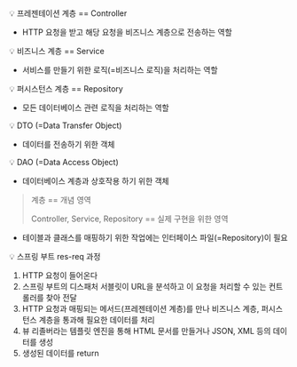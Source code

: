 <aside>
💡 프레젠테이션 계층 == Controller

</aside>

- HTTP 요청을 받고 해당 요청을 비즈니스 계층으로 전송하는 역할

<aside>
💡 비즈니스 계층 == Service

</aside>

- 서비스를 만들기 위한 로직(=비즈니스 로직)을 처리하는 역할

<aside>
💡 퍼시스턴스 계층 == Repository

</aside>

- 모든 데이터베이스 관련 로직을 처리하는 역할

<aside>
💡 DTO (=Data Transfer Object)

</aside>

- 데이터를 전송하기 위한 객체

<aside>
💡 DAO (=Data Access Object)

</aside>

- 데이터베이스 계층과 상호작용 하기 위한 객체

> 계층 == 개념 영역
> 
> 
> Controller, Service, Repository == 실제 구현을 위한 영역
> 

- 테이블과 클래스를 매핑하기 위한 작업에는 인터페이스 파일(=Repository)이 필요

<aside>
💡 스프링 부트 res-req 과정

</aside>

1. HTTP 요청이 들어온다
2. 스프링 부트의 디스패처 서블릿이 URL을 분석하고 이 요청을 처리할 수 있는 컨트롤러를 찾아 전달
3. HTTP 요청과 매핑되는 메서드(프레젠테이션 계층)를 만나 비즈니스 계층, 퍼시스턴스 계층을 통과해 필요한 데이터를 처리
4. 뷰 리졸버라는 템플릿 엔진을 통해 HTML 문서를 만들거나 JSON, XML 등의 데이터를 생성
5. 생성된 데이터를 return
